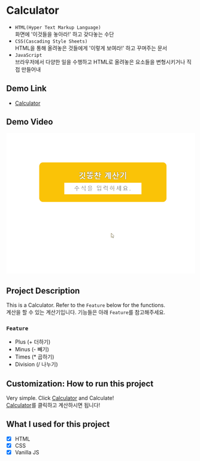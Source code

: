 # Calculator

- `HTML(Hyper Text Markup Language)`  
화면에 '이것들을 놓아라!' 하고 갖다놓는 수단
- `CSS(Cascading Style Sheets)`  
HTML을 통해 올려놓은 것들에게 '이렇게 보여라!' 하고 꾸며주는 문서
- `JavaScript`  
브라우저에서 다양한 일을 수행하고 HTML로 올려놓은 요소들을 변형시키거나 직접 만들어내

## Demo Link

- [Calculator](https://wook2124.github.io/Calculator/)

## Demo Video

![](demo.gif)

## Project Description 

This is a Calculator. Refer to the `Feature` below for the functions.  
계산을 할 수 있는 계산기입니다. 기능들은 아래 `Feature`를 참고해주세요.

### `Feature` 

- Plus (+ 더하기)
- Minus (- 빼기)
- Times (* 곱하기)
- Division (/ 나누기)

## Customization: How to run this project

Very simple. Click [Calculator](https://wook2124.github.io/Calculator/) and Calculate!  
[Calculator](https://wook2124.github.io/Calculator/)를 클릭하고 계산하시면 됩니다!

## What I used for this project 

 - [X] HTML
 - [X] CSS
 - [X] Vanilla JS
